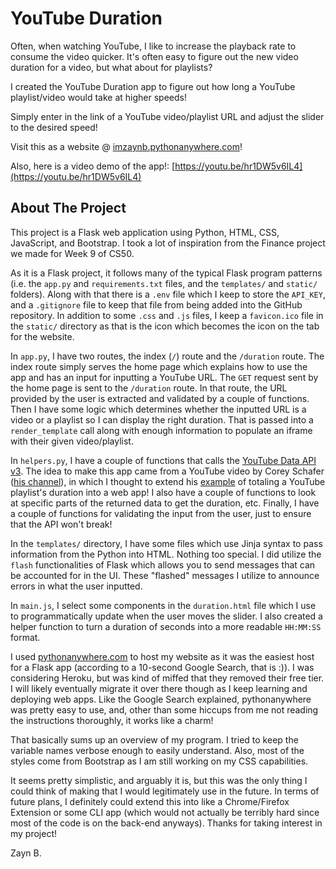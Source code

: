 # YouTube Duration

Often, when watching YouTube, I like to increase the playback rate to consume the video quicker. It's often easy to figure out the new video duration for a video, but what about for playlists?

I created the YouTube Duration app to figure out how long a YouTube playlist/video would take at higher speeds!

Simply enter in the link of a YouTube video/playlist URL and adjust the slider to the desired speed!

Visit this as a website @ [imzaynb.pythonanywhere.com](http://imzaynb.pythonanywhere.com)!

Also, here is a video demo of the app!: [https://youtu.be/hr1DW5v6IL4](https://youtu.be/hr1DW5v6IL4)

## About The Project

This project is a Flask web application using Python, HTML, CSS, JavaScript, and Bootstrap. I took a lot of inspiration from the Finance project we made for Week 9 of CS50.

As it is a Flask project, it follows many of the typical Flask program patterns (i.e. the `app.py` and `requirements.txt` files, and the `templates/` and `static/` folders). Along with that there is a `.env` file which I keep to store the `API_KEY`, and a `.gitignore` file to keep that file from being added into the GitHub repository. In addition to some `.css` and `.js` files, I keep a `favicon.ico` file in the `static/` directory as that is the icon which becomes the icon on the tab for the website.

In `app.py`, I have two routes, the index (`/`) route and the `/duration` route. The index route simply serves the home page which explains how to use the app and has an input for inputting a YouTube URL. The `GET` request sent by the home page is sent to the `/duration` route. In that route, the URL provided by the user is extracted and validated by a couple of functions. Then I have some logic which determines whether the inputted URL is a video or a playlist so I can display the right duration. That is passed into a `render_template` call along with enough information to populate an iframe with their given video/playlist.

In `helpers.py`, I have a couple of functions that calls the [YouTube Data API v3](https://developers.google.com/youtube/v3). The idea to make this app came from a YouTube video by Corey Schafer ([his channel](https://www.youtube.com/@coreyms)), in which I thought to extend his [example](https://www.youtube.com/watch?v=coZbOM6E47I) of totaling a YouTube playlist's duration into a web app! I also have a couple of functions to look at specific parts of the returned data to get the duration, etc. Finally, I have a couple of functions for validating the input from the user, just to ensure that the API won't break!

In the `templates/` directory, I have some files which use Jinja syntax to pass information from the Python into HTML. Nothing too special. I did utilize the `flash` functionalities of Flask which allows you to send messages that can be accounted for in the UI. These "flashed" messages I utilize to announce errors in what the user inputted. 

In `main.js`, I select some components in the `duration.html` file which I use to programmatically update when the user moves the slider. I also created a helper function to turn a duration of seconds into a more readable `HH:MM:SS` format.

I used [pythonanywhere.com](https://www.pythonanywhere.com) to host my website as it was the easiest host for a Flask app (according to a 10-second Google Search, that is :)). I was considering Heroku, but was kind of miffed that they removed their free tier. I will likely eventually migrate it over there though as I keep learning and deploying web apps. Like the Google Search explained, pythonanywhere was pretty easy to use, and, other than some hiccups from me not reading the instructions thoroughly, it works like a charm!

That basically sums up an overview of my program. I tried to keep the variable names verbose enough to easily understand. Also, most of the styles come from Bootstrap as I am still working on my CSS capabilities.

It seems pretty simplistic, and arguably it is, but this was the only thing I could think of making that I would legitimately use in the future. In terms of future plans, I definitely could extend this into like a Chrome/Firefox Extension or some CLI app (which would not actually be terribly hard since most of the code is on the back-end anyways). Thanks for taking interest in my project!

Zayn B.
